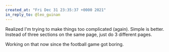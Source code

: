 ```yaml
---
created_at: "Fri Dec 31 23:35:37 +0000 2021"
in_reply_to: @leo_guinan
---
```


Realized I'm trying to make things too complicated (again). Simple is better.  Instead of three sections on the same page, just do 3 different pages. 

Working on that now since the football game got boring.
